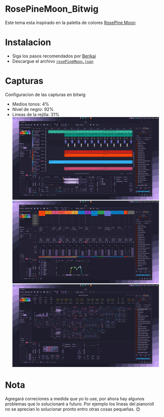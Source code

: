 # RosePineMoon_Bitwig

Este tema esta inspirado en la paletta de colores [RosePine Moon](https://rosepinetheme.com/palette/ingredients/)

# Instalacion 
- Siga los pasos recomendados por [Berikai](https://github.com/Berikai/bitwig-theme-editor.git)
- Descargue el archivo [`rosePineMoon.json`](RosePineMoon.json)

# Capturas
Configuracion de las capturas en bitwig
- Medios tonos: 4%
- Nivel de negro: 92%
- Lineas de la rejilla: 31%
![Moon](img/moon.png)
![Mixer](img/mixer.png)
![TheGrid](img/the_grid.png)

# Nota
Agregará correciones a medida que yo lo use, por ahora hay algunos problemas que lo solucionaré a futuro. Por ejemplo los lineas del pianoroll no se aprecian lo solucionar pronto entro otras cosas pequeñas. 😊
